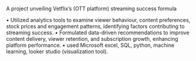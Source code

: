 A project unveiling Vetflix’s (OTT platform) streaming success formula

•	Utilized analytics tools to examine viewer behaviour, content preferences, stock prices and engagement patterns, identifying factors contributing to streaming success.
•	Formulated data-driven recommendations to improve content delivery, viewer retention, and subscription growth, enhancing platform performance.
•	used Microsoft excel, SQL, python, machine learning, looker studio (visualization tool). 

